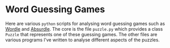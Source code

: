 # Word Guessing Games

Here are various `python` scripts for analysing word guessing games such as
[Wordle]() and [Absurdle]().  The core is the file `puzzle.py` which provides
a class `Puzzle` that represents one of these guessing games.  The other files
are various programs I've written to analyse different aspects of the puzzles.
